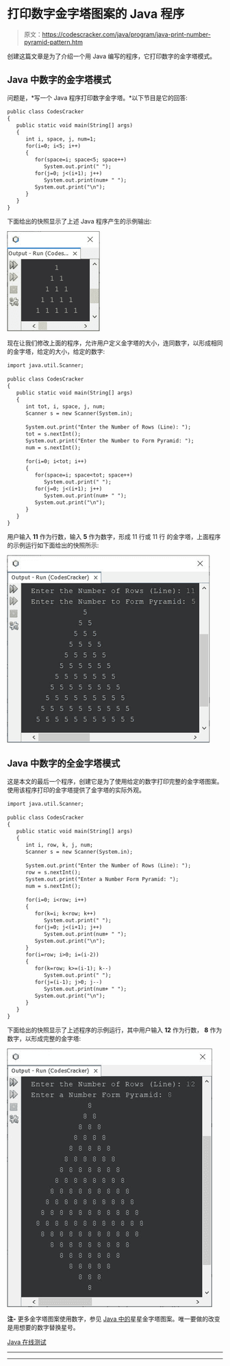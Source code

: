 # 打印数字金字塔图案的 Java 程序

> 原文：<https://codescracker.com/java/program/java-print-number-pyramid-pattern.htm>

创建这篇文章是为了介绍一个用 Java 编写的程序，它打印数字的金字塔模式。

## Java 中数字的金字塔模式

问题是，*写一个 Java 程序打印数字金字塔。*以下节目是它的回答:

```
public class CodesCracker
{
   public static void main(String[] args)
   {
      int i, space, j, num=1;
      for(i=0; i<5; i++)
      {
         for(space=i; space<5; space++)
            System.out.print(" ");
         for(j=0; j<(i+1); j++)
            System.out.print(num+ " ");
         System.out.print("\n");
      }
   }
}
```

下面给出的快照显示了上述 Java 程序产生的示例输出:

![java pyramid pattern of numbers](img/a4cd54c74266b06cc45d4e3edcc5c2d7.png)

现在让我们修改上面的程序，允许用户定义金字塔的大小，连同数字，以形成相同的金字塔，给定的大小，给定的数字:

```
import java.util.Scanner;

public class CodesCracker
{
   public static void main(String[] args)
   {
      int tot, i, space, j, num;
      Scanner s = new Scanner(System.in);

      System.out.print("Enter the Number of Rows (Line): ");
      tot = s.nextInt();
      System.out.print("Enter the Number to Form Pyramid: ");
      num = s.nextInt();

      for(i=0; i<tot; i++)
      {
         for(space=i; space<tot; space++)
            System.out.print(" ");
         for(j=0; j<(i+1); j++)
            System.out.print(num+ " ");
         System.out.print("\n");
      }
   }
}
```

用户输入 **11** 作为行数，输入 **5** 作为数字，形成 11 行或 11 行 的金字塔，上面程序的示例运行如下面给出的快照所示:

![java program print pyramid of numbers](img/bd1b8284f5b9bdfd3ee2577fd4bea4b5.png)

## Java 中数字的全金字塔模式

这是本文的最后一个程序，创建它是为了使用给定的数字打印完整的金字塔图案。使用该程序打印的金字塔提供了金字塔的实际外观。

```
import java.util.Scanner;

public class CodesCracker
{
   public static void main(String[] args)
   {
      int i, row, k, j, num;
      Scanner s = new Scanner(System.in);

      System.out.print("Enter the Number of Rows (Line): ");
      row = s.nextInt();
      System.out.print("Enter a Number Form Pyramid: ");
      num = s.nextInt();

      for(i=0; i<row; i++)
      {
         for(k=i; k<row; k++)
            System.out.print(" ");
         for(j=0; j<(i+1); j++)
            System.out.print(num+ " ");
         System.out.print("\n");
      }
      for(i=row; i>0; i=(i-2))
      {
         for(k=row; k>=(i-1); k--)
            System.out.print(" ");
         for(j=(i-1); j>0; j--)
            System.out.print(num+ " ");
         System.out.print("\n");
      }
   }
}
```

下面给出的快照显示了上述程序的示例运行，其中用户输入 **12** 作为行数， **8** 作为数字，以形成完整的金字塔:

![java print full pyramid of numbers](img/494e25ab6853247394d54f5ba6d98562.png)

**注-** 更多金字塔图案使用数字，参见 [Java 中的](/java/program/java-program-print-star-pyramid-patterns.htm)星星金字塔图案。唯一要做的改变 是用想要的数字替换星号。

[Java 在线测试](/exam/showtest.php?subid=1)

* * *

* * *